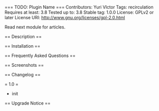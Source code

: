 === TODO: Plugin Name ===
Contributors: Yuri VIctor
Tags: recirculation
Requires at least: 3.8
Tested up to: 3.8
Stable tag: 1.0.0
License: GPLv2 or later
License URI: http://www.gnu.org/licenses/gpl-2.0.html

Read next module for articles.

== Description ==


== Installation ==

== Frequently Asked Questions ==


== Screenshots ==

== Changelog ==

= 1.0 =
* init


== Upgrade Notice ==